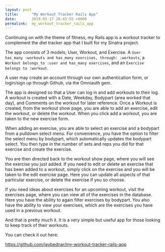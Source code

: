 ```yaml
---
layout: post
title:      "My Workout Tracker Rails App"
date:       2018-05-17 20:43:55 +0000
permalink:  my_workout_tracker_rails_app
---
```



Continuing on with the theme of fitness, my Rails app is a workout tracker to complement the diet tracker app that I built for my Sinatra project.  

The app consists of 3 models; User, Workout, and Exercise.   A `User has_many :workouts and has_many exercises, through: :workouts`, a `Workout belongs_to :user and has_many exercises`, and an `Exercise belongs to :workout`.  

A user may create an account through our own authentication form, or login/sign up through Github, via the Omniauth gem.  

The app is designed so that a User can log in and add workouts to their log.  A workout is created with a Date, Weekday, Bodypart (area worked that day), and Comments on the workout for later reference.  Once a Workout is created, from the workout show page, you are able to add an exercise, edit the workout, or delete the workout. When you click add a workout, you are taken to the new exercise form.

When adding an exercise, you are able to select an exercise and a bodypart from a pulldown select menu.  For convenience, you have the option to filter the select menu by bodypart, which automatically updates the bodypart select.  You then type in the number of sets and reps you did for that exercise and create the exercise.  

You are then directed back to the workout show page, where you will see the exercise you just added.  If you need to edit or delete an exercise that has been added to a workout, simply click on the exercise and you will be taken to the edit exercise page.  Here you can update all aspects of that particular exercise, or delete the exercise if you so choose. 

If you need ideas about exercises for an upcoming workout, visit the exercises page, where you can view all of the exercises in the database.  Here you have the ability to again filter exercises by bodypart.  You also have the ability to view your exercises, which are the exercises you have used in a previous workout.  

And that is pretty much it.  It is a very simple but useful app for those looking to keep track of their workouts.  

You can check it out here: 

https://github.com/jaybednar/my-workout-tracker-rails-app

